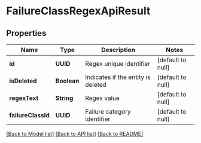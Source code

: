 # FailureClassRegexApiResult
## Properties

| Name | Type | Description | Notes |
|------------ | ------------- | ------------- | -------------|
| **id** | **UUID** | Regex unique identifier | [default to null] |
| **isDeleted** | **Boolean** | Indicates if the entity is deleted | [default to null] |
| **regexText** | **String** | Regex value | [default to null] |
| **failureClassId** | **UUID** | Failure category identifier | [default to null] |

[[Back to Model list]](../README.md#documentation-for-models) [[Back to API list]](../README.md#documentation-for-api-endpoints) [[Back to README]](../README.md)

